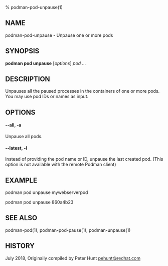 % podman-pod-unpause(1)

## NAME
podman\-pod\-unpause - Unpause one or more pods

## SYNOPSIS
**podman pod unpause** [*options*] *pod* ...

## DESCRIPTION
Unpauses all the paused processes in the containers of one or more pods.  You may use pod IDs or names as input.

## OPTIONS

#### **--all**, **-a**

Unpause all pods.

#### **--latest**, **-l**

Instead of providing the pod name or ID, unpause the last created pod. (This option is not available with the remote Podman client)

## EXAMPLE

podman pod unpause mywebserverpod

podman pod unpause 860a4b23

## SEE ALSO
podman-pod(1), podman-pod-pause(1), podman-unpause(1)

## HISTORY
July 2018, Originally compiled by Peter Hunt <pehunt@redhat.com>
